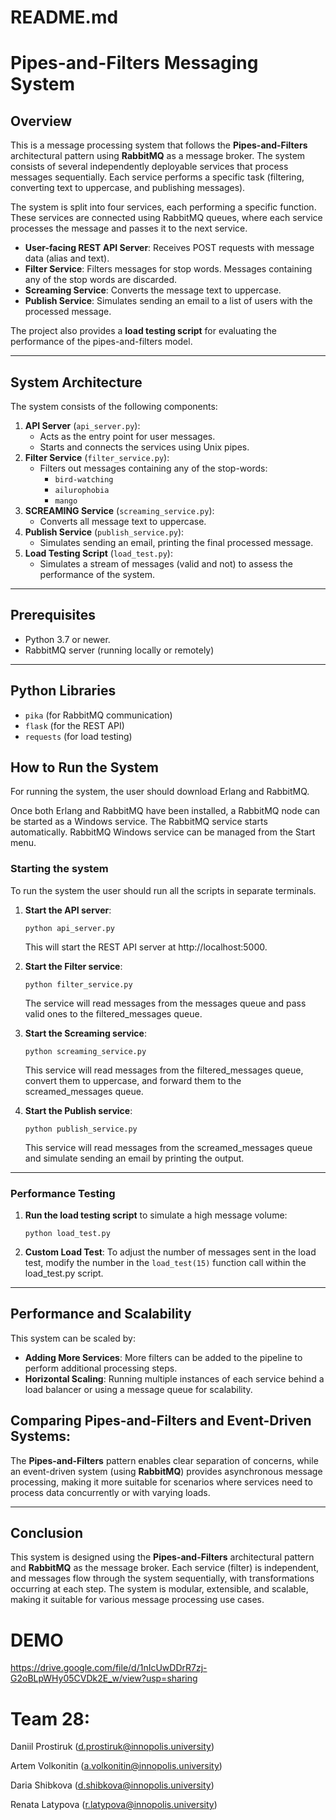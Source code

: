 # README.md

# Pipes-and-Filters Messaging System

## Overview

This is a message processing system that follows the **Pipes-and-Filters** architectural pattern using **RabbitMQ** as a message broker. The system consists of several independently deployable services that process messages sequentially. Each service performs a specific task (filtering, converting text to uppercase, and publishing messages).

The system is split into four services, each performing a specific function. These services are connected using RabbitMQ queues, where each service processes the message and passes it to the next service.

- **User-facing REST API Server**: Receives POST requests with message data (alias and text).
- **Filter Service**: Filters messages for stop words. Messages containing any of the stop words are discarded.
- **Screaming Service**: Converts the message text to uppercase.
- **Publish Service**: Simulates sending an email to a list of users with the processed message.

The project also provides a **load testing script** for evaluating the performance of the pipes-and-filters model.

---

## System Architecture

The system consists of the following components:

1. **API Server** (`api_server.py`):
    - Acts as the entry point for user messages.
    - Starts and connects the services using Unix pipes.
2. **Filter Service** (`filter_service.py`):
    - Filters out messages containing any of the stop-words:
        - `bird-watching`
        - `ailurophobia`
        - `mango`
3. **SCREAMING Service** (`screaming_service.py`):
    - Converts all message text to uppercase.
4. **Publish Service** (`publish_service.py`):
    - Simulates sending an email, printing the final processed message.
5. **Load Testing Script** (`load_test.py`):
    - Simulates a stream of messages (valid and not) to assess the performance of the system.

---

## Prerequisites

- Python 3.7 or newer.
- RabbitMQ server (running locally or remotely)

---

## Python Libraries

- `pika` (for RabbitMQ communication)
- `flask` (for the REST API)
- `requests` (for load testing)

## How to Run the System

For running the system, the user should download Erlang and RabbitMQ.

Once both Erlang and RabbitMQ have been installed, a RabbitMQ node can be started as a Windows service. The RabbitMQ service starts automatically. RabbitMQ Windows service can be managed from the Start menu.

### **Starting the system**

To run the system the user should run all the scripts in separate terminals.

1. **Start the API server**:
    
    `python api_server.py`
    
    This will start the REST API server at http://localhost:5000.

2. **Start the Filter service**:

    `python filter_service.py`
    
    The service will read messages from the messages queue and pass valid ones to the filtered_messages queue.

3. **Start the Screaming service**:
    
    `python screaming_service.py`
    
    This service will read messages from the filtered_messages queue, convert them to uppercase, and forward them to the screamed_messages queue.

3. **Start the Publish service**:
    
    `python publish_service.py`
    
    This service will read messages from the screamed_messages queue and simulate sending an email by printing the output.

---

### **Performance Testing**

1. **Run the load testing script** to simulate a high message volume:
    
    `python load_test.py`
    
2. **Custom Load Test**:
To adjust the number of messages sent in the load test, modify the number in the `load_test(15)` function call within the load_test.py script.

---

## Performance and Scalability
This system can be scaled by:

- **Adding More Services**:  More filters can be added to the pipeline to perform additional processing steps.
- **Horizontal Scaling**: Running multiple instances of each service behind a load balancer or using a message queue for scalability.

## Comparing Pipes-and-Filters and Event-Driven Systems:
The **Pipes-and-Filters** pattern enables clear separation of concerns, while an event-driven system (using **RabbitMQ**) provides asynchronous message processing, making it more suitable for scenarios where services need to process data concurrently or with varying loads.

---

## Conclusion

This system is designed using the **Pipes-and-Filters** architectural pattern and **RabbitMQ** as the message broker. Each service (filter) is independent, and messages flow through the system sequentially, with transformations occurring at each step. The system is modular, extensible, and scalable, making it suitable for various message processing use cases.

# DEMO

https://drive.google.com/file/d/1nIcUwDDrR7zj-G2oBLpWHy05CVDk2E_w/view?usp=sharing

# Team 28:

Daniil Prostiruk ([d.prostiruk@innopolis.university](mailto:d.prostiruk@innopolis.university))

Artem Volkonitin ([a.volkonitin@innopolis.university](mailto:a.volkonitin@innopolis.university))

Daria Shibkova ([d.shibkova@innopolis.university](mailto:d.shibkova@innopolis.university))

Renata Latypova ([r.latypova@innopolis.university](mailto:r.latypova@innopolis.university))
